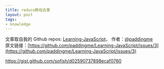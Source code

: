 ```yaml
---
title: reduce数组去重
layout: post
tags:
- knowledge
---
```



 文章取自我的 Github  repos: [Learning-JavaScript](https://github.com/paddingme/Learning-JavaScript)， 作者：[@paddingme](http://padding.me/about.html)    
原文链接：[https://github.com/paddingme/Learning-JavaScript/issues/3](https://github.com/paddingme/Learning-JavaScript/issues/3)

https://gist.github.com/sofish/d02590737898ecaf0760